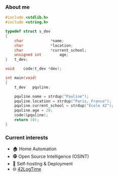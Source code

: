 ### About me

```c
#include <stdlib.h>
#include <string.h>

typedef struct s_dev
{
	char			*name;
	char			*location;
	char			*current_school;
	unsigned int		age;
}	t_dev;

void	code(t_dev *dev);

int	main(void)
{
	t_dev	pquline;

	pquline.name = strdup("Pauline");
	pquline.location = strdup("Paris, France");
	pquline.current_school = strdup("École 42");
	pquline.age = 28;
	code(&pquline);
	return (0);
}
```

### Current interests

- 🏠 Home Automation
- 🕵️ Open Source Intelligence (OSINT)
- 🚀 Self-hosting & Deployment
- 🌐 [42LogTime](https://42logtime.fr/)
